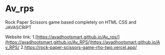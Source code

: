 # Av_rps
Rock Paper Scissors game based completely on HTML CSS and JAVASCRIPT


Website link:
1.[https://avadhootsmart.github.io/Av_rps/](https://avadhootsmart.github.io/Av_RPS/)https://avadhootsmart.github.io/Av_RPS/
2.https://rock-paper-scissors-game-rho-two.vercel.app/
